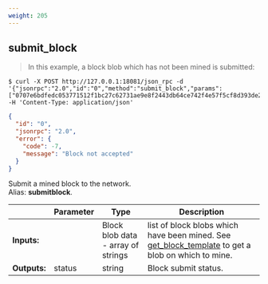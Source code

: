 ```yaml
---
weight: 205
---
```


## **submit_block**

> In this example, a block blob which has not been mined is submitted:

```shell
$ curl -X POST http://127.0.0.1:18081/json_rpc -d '{"jsonrpc":"2.0","id":"0","method":"submit_block","params":["0707e6bdfedc053771512f1bc27c62731ae9e8f2443db64ce742f4e57f5cf8d393de28551e441a0000000002fb830a01ffbf830a018cfe88bee283060274c0aae2ef5730e680308d9c00b6da59187ad0352efe3c71d36eeeb28782f29f2501bd56b952c3ddc3e350c2631d3a5086cac172c56893831228b17de296ff4669de020200000000"]' -H 'Content-Type: application/json'
```
```json
{
  "id": "0",
  "jsonrpc": "2.0",
  "error": {
    "code": -7,
    "message": "Block not accepted"
  }
}
```
Submit a mined block to the network.  
Alias: **submitblock**.  

|             | Parameter | Type                               | Description
| ---         | ---       | ---                                | ---
|**Inputs:**  |           | Block blob data - array of strings | list of block blobs which have been mined.  See [get_block_template](#get-block-template) to get a blob on which to mine.
|**Outputs:** | status    | string                             | Block submit status.
